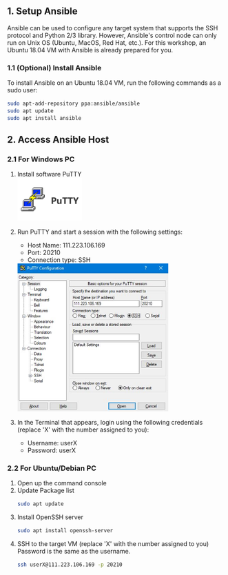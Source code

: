 ## 1. Setup Ansible
Ansible can be used to configure any target system that supports the SSH protocol and Python 2/3 library. However, Ansible's control node can only run on Unix OS (Ubuntu, MacOS, Red Hat, etc.). For this workshop, an Ubuntu 18.04 VM with Ansible is already prepared for you.

### 1.1 (Optional) Install Ansible
To install Ansible on an Ubuntu 18.04 VM, run the following commands as a sudo user:
```bash
sudo apt-add-repository ppa:ansible/ansible
sudo apt update
sudo apt install ansible
```

## 2. Access Ansible Host
### 2.1 For Windows PC
1. Install software PuTTY  
   <img src="images/PuTTY.jpg" width="150">
1. Run PuTTY and start a session with the following settings:  
   *  Host Name: 111.223.106.169
   *  Port: 20210
   *  Connection type: SSH

   <img src="images/PuTTY_Interface.jpg" width="350">

1. In the Terminal that appears, login using the following credentials (replace 'X' with the number assigned to you):
   *  Username: userX
   *  Password: userX

### 2.2 For Ubuntu/Debian PC
1. Open up the command console
1. Update Package list
   ```bash
   sudo apt update
   ```
1. Install OpenSSH server
   ```bash
   sudo apt install openssh-server
   ```
1. SSH to the target VM (replace 'X' with the number assigned to you)  
   Password is the same as the username.
   ```bash
   ssh userX@111.223.106.169 -p 20210
   ```
